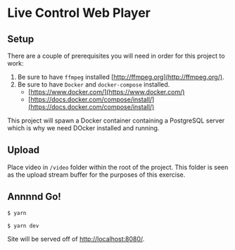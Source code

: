# Live Control Web Player

## Setup

There are a couple of prerequisites you will need in order for this project to work:

1. Be sure to have `ffmpeg` installed [http://ffmpeg.org](http://ffmpeg.org/).
2. Be sure to have `Docker` and `docker-compose` installed.
   - [https://www.docker.com/](https://www.docker.com/)
   - [https://docs.docker.com/compose/install/](https://docs.docker.com/compose/install/)

This project will spawn a Docker container containing a PostgreSQL server which is why we need DOcker installed and running.

## Upload

Place video in `/video` folder within the root of the project. This folder is seen as the upload stream buffer for the purposes of this exercise.

## Annnnd Go!

```bash
$ yarn

$ yarn dev
```

Site will be served off of [http://localhost:8080/](http://localhost:8080/).